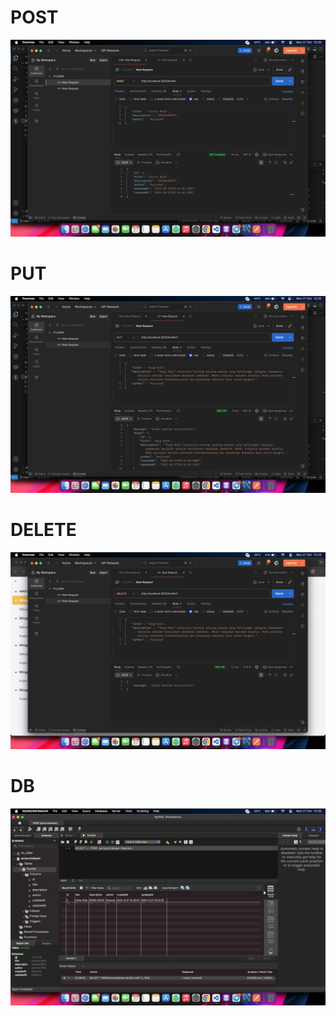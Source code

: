 # POST
![POST](screenshots/post.png)

# PUT
![PUT](screenshots/put.png)

# DELETE
![DELETE](screenshots/delete.png)

# DB
![DB](screenshots/db.png)